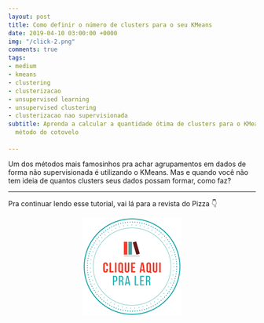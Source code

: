 ```yaml
---
layout: post
title: Como definir o número de clusters para o seu KMeans
date: 2019-04-10 03:00:00 +0000
img: "/click-2.png"
comments: true
tags:
- medium
- kmeans
- clustering
- clusterizacao
- unsupervised learning
- unsupervised clustering
- clusterizacao nao supervisionada
subtitle: Aprenda a calcular a quantidade ótima de clusters para o KMeans usando o
  método do cotovelo

---
```

Um dos métodos mais famosinhos pra achar agrupamentos em dados de forma não supervisionada é utilizando o KMeans. Mas e quando você não tem ideia de quantos clusters seus dados possam formar, como faz?

***

Pra continuar lendo esse tutorial, vai lá para a revista do Pizza 👇

<center>
<a href="https://medium.com/pizzadedados/kmeans-e-metodo-do-cotovelo-94ded9fdf3a9">
<img src="/images/clique-aqui-para-ler.png"/>
</a>
</center>